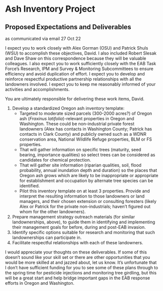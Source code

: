 # Ash Inventory Project
 
## Proposed Expectations and Deliverables
 as communicated via email 27 Oct 22
 
I expect you to work closely with Alex Gorman (OSU) and Patrick Shuls (WSU) to accomplish these objectives, David.  I also included Robert Slesak and Dave Shaw on this correspondence because they will be valuable colleagues.  I also expect you to work sufficiently closely with the EAB Task Force’s Research, IPM and Survey & Monitoring Subcommittees to ensure efficiency and avoid duplication of effort.  I expect you to develop and reinforce respectful productive partnership relationships with all the landowners involved.  I expect you to keep me reasonably informed of your activities and accomplishments.


You are ultimately responsible for delivering these work items, David.

1. Develop a standardized Oregon ash inventory template:
     - Targeted to moderate sized parcels (300-2000 acres?) of Oregon ash (*Fraxinus latifolia*)-relevant properties in Oregon and Washington.  These could be non-industrial private forest landowners (Alex has contacts in Washington County; Patrick has contacts in Clark County) and publicly owned such as a WDNR conservation area, National Wildlife Refuge properties, BLM or FS properties.
     - That will gather information on specific trees (maturity, seed bearing, importance qualities) so select trees can be considered as candidates for chemical protection.
     - That will gather site information (riparian qualities, soil, flood probability, annual inundation depth and duration) so the places that Oregon ash grows which are likely to be inappropriate or appropriate for establishment and occupation by alternate tree species can be identified.
     - Pilot this inventory template on at least 3 properties. Provide and interpret the resulting information to those landowners or land managers, and their chosen extension or consulting foresters (likely Alex or Patrick for the private non-industrials; haven’t figured out whom for the other landowners).
2. Prepare management strategy outreach materials (for similar landownerships, above), to guide them in identifying and implementing their management goals for before, during and post-EAB invasion.
3. Identify specific options suitable for research and monitoring that such landownerships can participate in. 
4. Facilitate respectful relationships with each of these landowners.
 

I would appreciate your thoughts on these deliverables. If some of this doesn’t sound like your skill set or there are other opportunities that you would be more skilled at and jazzed about, let us know.  It’s unfortunate that I don’t have sufficient funding for you to see some of these plans through to the spring time for pesticide injections and monitoring tree girdling, but this will be a great start and help bridge important gaps in the EAB response efforts in Oregon and Washington.
